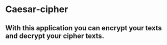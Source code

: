 # Caesar-cipher

## With this application you can encrypt your texts and decrypt your cipher texts.
